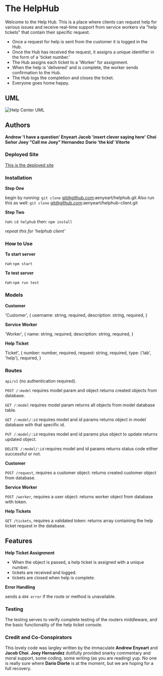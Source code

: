 # The HelpHub 

Welcome to the Help Hub. This is a place where clients can request help for various issues and receive real-time support from service workers via "help tickets" that contain their specific request.

* Once a request for help is sent from the customer it is logged in the Hub.
* Once the Hub has received the request, it assigns a unique identifier in the form of a 'ticket number.'
* The Hub assigns each ticket to a 'Worker' for assignment.
* When the help is 'delivered' and is complete, the worker sends confirmation to the Hub.
* The Hub logs the completion and closes the ticket.
* Everyone goes home happy.

## UML 

![Help Center UML](UML.jpg)

## Authors
**Andrew 'I have a question' Enyeart**
**Jacob 'insert clever saying here' Choi**
**Señor Joey "Call me Joey" Hernandez**
**Dario 'the kid' Vitorte**

### Deployed Site
[This is the deployed site](thisIsTheHroku.com)

### Installation

**Step One**

begin by running: `git clone` git@github.com:aenyeart/helphub.git 
Also run this as well: `git clone` git@github.com:aenyeart/helphub-client.git

**Step Two**

run: `cd helphub` 
then: `npm install`

*repeat this for 'helphub client'*

### How to Use

**To start server**

run `npm start` 

**To test server**

run `npm run test`

### Models

**Customer**

'Customer', {
    username: string, required,
    description: string, required,
}

**Service Worker**

'Worker', {
  name: string, required,
  description: string, required,
}

**Help Ticket**

Ticket', {
  number: number, required,
  request: string, required,
  type: ('lab', 'help'), required,
}

### Routes

`api/v1` (no authentication required).

`POST /:model` requires model param and object returns created objects from database.

`GET /:model` requires model param returns all objects from model database table.

`GET /:model/:id` requires model and id params returns object in model database with that specific id.

`PUT /:model/:id` requires model and id params plus object to update returns updated object.

`DELETE /:model/:id` requires model and id params returns status code either successful or not.

**Customer**

`POST /request`, requires a customer object: returns created customer object from database.

**Service Worker**

`POST /worker`, requires a user object: returns worker object from database with token.

**Help Tickets**

`GET /tickets`, requires a validated token: returns array containing the help ticket request in the database.

## Features

**Help Ticket Assignment**

* When the object is passed, a help ticket is assigned with a unique number.
* tickets are received and logged.
* tickets are closed when help is complete.

**Error Handling**

sends a `404 error` if the route or method is unavailable.

### Testing

The testing serves to verify complete testing of the routers middleware, and the basic functionality of the help ticket console.

### Credit and Co-Conspirators

This lovely code was largley written by the immaculate **Andrew Enyeart** and **Jacob Choi**. **Joey Hernandez** dutifully provided snarky commentary and moral support, some coding, some writing (as you are reading) yup. No one is really sure where **Dario Diorte** is at the moment, but we are hoping for a full recovery.
